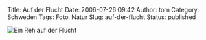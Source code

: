 Title: Auf der Flucht
Date: 2006-07-26 09:42
Author: tom
Category: Schweden
Tags: Foto, Natur
Slug: auf-der-flucht
Status: published

![Ein Reh auf der
Flucht](/pic/reh.jpg "Ein Reh auf der Flucht")

